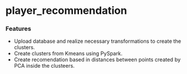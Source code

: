 # player_recommendation

### Features
-   Upload database and realize necessary transformations to create the clusters.
- Create clusters from Kmeans using PySpark.
-  Create recomendation based in distances between points created by PCA inside the clusteers.
